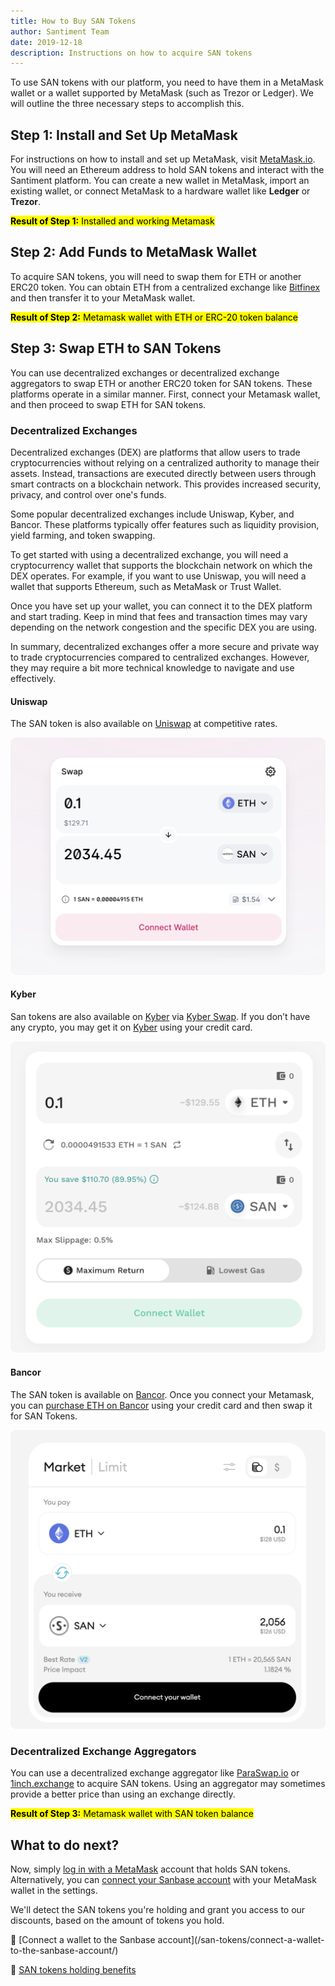 ```yaml
---
title: How to Buy SAN Tokens
author: Santiment Team
date: 2019-12-18
description: Instructions on how to acquire SAN tokens
---
```


To use SAN tokens with our platform, you need to have them in a MetaMask wallet or a wallet supported by MetaMask (such as Trezor or Ledger). We will outline the three necessary steps to accomplish this.

## Step 1: Install and Set Up MetaMask

For instructions on how to install and set up MetaMask, visit [MetaMask.io](https://metamask.io). You will need an Ethereum address to hold SAN tokens and interact with the Santiment platform. You can create a new wallet in MetaMask, import an existing wallet, or connect MetaMask to a hardware wallet like **Ledger** or **Trezor**.

<mark>__Result of Step 1:__ Installed and working Metamask</mark>

## Step 2: Add Funds to MetaMask Wallet

To acquire SAN tokens, you will need to swap them for ETH or another ERC20 token. You can obtain ETH from a centralized exchange like [Bitfinex](https://bitfinex.com/t/ETH:USD) and then transfer it to your MetaMask wallet.

<mark>__Result of Step 2:__ Metamask wallet with ETH or ERC-20 token balance</mark>

## Step 3: Swap ETH to SAN Tokens

You can use decentralized exchanges or decentralized exchange aggregators to swap ETH or another ERC20 token for SAN tokens. These platforms operate in a similar manner. First, connect your Metamask wallet, and then proceed to swap ETH for SAN tokens.

### Decentralized Exchanges

Decentralized exchanges (DEX) are platforms that allow users to trade cryptocurrencies without relying on a centralized authority to manage their assets. Instead, transactions are executed directly between users through smart contracts on a blockchain network. This provides increased security, privacy, and control over one's funds.

Some popular decentralized exchanges include Uniswap, Kyber, and Bancor. These platforms typically offer features such as liquidity provision, yield farming, and token swapping.

To get started with using a decentralized exchange, you will need a cryptocurrency wallet that supports the blockchain network on which the DEX operates. For example, if you want to use Uniswap, you will need a wallet that supports Ethereum, such as MetaMask or Trust Wallet.

Once you have set up your wallet, you can connect it to the DEX platform and start trading. Keep in mind that fees and transaction times may vary depending on the network congestion and the specific DEX you are using.

In summary, decentralized exchanges offer a more secure and private way to trade cryptocurrencies compared to centralized exchanges. However, they may require a bit more technical knowledge to navigate and use effectively.

#### Uniswap

The SAN token is also available on [Uniswap](https://app.uniswap.org/#/swap?outputCurrency=0x7C5A0CE9267ED19B22F8cae653F198e3E8daf098&inputCurrency=ETH) at competitive rates.

![noborder](Uniswap.png)

#### Kyber

San tokens are also available on [Kyber](https://kyber.network/) via [Kyber Swap](https://kyberswap.com/swap/ethereum/eth-to-san). If you don’t have any crypto, you may get it on [Kyber](https://kyberswap.com/buy-crypto) using your credit card.

![noborder](Kyber.png)

#### Bancor

The SAN token is available on [Bancor](https://app.bancor.network/trade?from=0xEeeeeEeeeEeEeeEeEeEeeEEEeeeeEeeeeeeeEEeE&to=0x7C5A0CE9267ED19B22F8cae653F198e3E8daf098). Once you connect your Metamask, you can [purchase ETH on Bancor](https://app.bancor.network/fiat) using your credit card and then swap it for SAN Tokens.

![noborder](Bancor.png)

### Decentralized Exchange Aggregators

You can use a decentralized exchange aggregator like [ParaSwap.io](http://app.paraswap.io/) or [1inch.exchange](https://1inch.exchange/) to acquire SAN tokens. Using an aggregator may sometimes provide a better price than using an exchange directly.

<mark>__Result of Step 3:__ Metamask wallet with SAN token balance</mark>

## What to do next?

Now, simply [log in with a MetaMask](https://app.santiment.net/login) account that holds SAN tokens. Alternatively, you can [connect your Sanbase account](/san-tokens/how-to-stake-san/) with your MetaMask wallet in the settings.

We'll detect the SAN tokens you're holding and grant you access to our discounts, based on the amount of tokens you hold.

<Resource title="Here are a few resources you can refer to:">
🔮 [Connect a wallet to the Sanbase account](/san-tokens/connect-a-wallet-to-the-sanbase-account/)

💎 [SAN tokens holding benefits](/san-tokens/san-tokens-holding-benefits)
</Resource>
